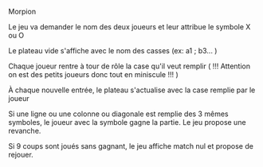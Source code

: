 Morpion 

Le jeu va demander le nom des deux joueurs et leur attribue le symbole X ou O

Le plateau vide s'affiche avec le nom des casses (ex: a1 ; b3... )

Chaque joueur rentre à tour de rôle la case qu'il veut remplir ( !!! Attention on est des petits joueurs donc tout en miniscule !!! )

À chaque nouvelle entrée, le plateau s'actualise avec la case remplie par le joueur

Si une ligne ou une colonne ou diagonale est remplie des 3 mêmes symboles, le joueur avec la symbole gagne la partie. Le jeu propose une revanche.

Si 9 coups sont joués sans gagnant, le jeu affiche match nul et propose de rejouer.

